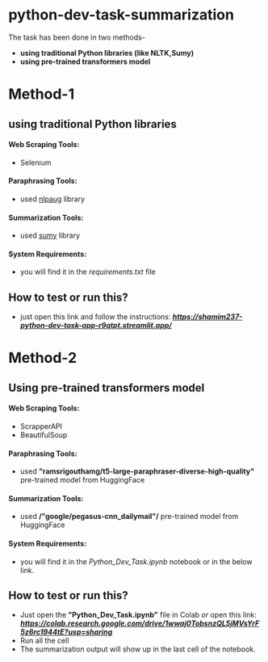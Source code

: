 # python-dev-task-summarization

The task has been done in two methods-
- **using traditional Python libraries (like NLTK,Sumy)**
- **using pre-trained transformers model**

# Method-1
## using traditional Python libraries
#### Web Scraping Tools:
- Selenium
#### Paraphrasing Tools:
- used [nlpaug](https://github.com/makcedward/nlpaug) library
#### Summarization Tools:
- used [sumy](https://miso-belica.github.io/sumy/) library
#### System Requirements:
- you will find it in the _requirements.txt_ file

## How to test or run this?
- just open this link and follow the instructions: _**https://shamim237-python-dev-task-app-r9qtpt.streamlit.app/**_

# Method-2
## Using pre-trained transformers model
#### Web Scraping Tools: 
- ScrapperAPI
- BeautifulSoup
#### Paraphrasing Tools:
- used **"ramsrigouthamg/t5-large-paraphraser-diverse-high-quality"** pre-trained model from HuggingFace
#### Summarization Tools:
- used **/"google/pegasus-cnn_dailymail"/** pre-trained model from HuggingFace
#### System Requirements:
- you will find it in the _Python_Dev_Task.ipynb_ notebook or in the below link.

## How to test or run this?
- Just open the **"Python_Dev_Task.ipynb"** file in Colab _or_ open this link: **_https://colab.research.google.com/drive/1wwaj0TobsnzQL5jMVsYrF5z6rc1944tE?usp=sharing_**
- Run all the cell 
- The summarization output will show up in the last cell of the notebook.
